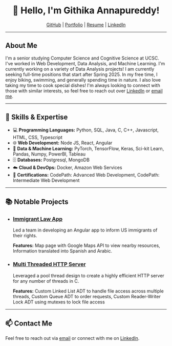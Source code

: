 <!---
githika99/githika99 is a ✨ special ✨ repository because its `README.md` (this file) appears on your GitHub profile.
You can click the Preview link to take a look at your changes.
--->

<h1 align="center">👋 Hello, I'm Githika Annapureddy!</h1>

<p align="center">
  <a href="https://github.com/githika99">GitHub</a> |
  <a href="https://githika99.github.io/">Portfolio</a> |
  <a href="https://drive.google.com/file/d/16LeXTCpZhT2IMqEbFH2dufGQG0YzSXLd/view?usp=sharing">Resume</a> | 
  <a href="https://www.linkedin.com/in/githika99/">LinkedIn</a> 
</p>

---

<h2>About Me</h2>

<p>
  I'm a senior studying Computer Science and Cognitive Science at UCSC. I've worked in Web Development, Data Analysis, and Machine Learning. I'm currently working on a variety of Data Analysis projects! I am currently seeking full-time positions that start after Spring 2025. In my free time, I enjoy biking, swimming, and generally spending time in nature. I also love taking my time to cook special dishes! I'm always looking to connect with those with similar interests, so feel free to reach out over <a href="https://www.linkedin.com/in/githika99/">LinkedIn</a> or <a href="mailto:gannapur@ucsc.com">email me</a>.
</p>

---

<h2>🔧 Skills & Expertise</h2>

<ul>
  <li>💻 <strong>Programming Languages:</strong> Python, SQL, Java, C, C++, Javascript, HTML, CSS, Typescript</li>
  <li>🌐 <strong>Web Development:</strong> Node JS, React, Angular</li>
  <li>🤖 <strong>Data & Machine Learning:</strong> PyTorch, TensorFlow, Keras, Sci-kit Learn, Pandas, Numpy, PowerBI, Tableau</li>
  <li>🗄️ <strong>Databases:</strong> Postgresql, MongoDB</li>
  <li>☁️ <strong>Cloud & DevOps:</strong> Docker, Amazon Web Services</li>
  <li>📝 <strong>Certifications:</strong> CodePath: Advanced Web Development, CodePath: Intermediate Web Development</li>

</ul>

---

<h2>📚 Notable Projects</h2>

<ul>
  <!---
  <li>
    <h3><a href="https://github.com/audsostrom/gdsc-legal-app">Immigrant Law App</a></h3>
    <p>Led a team in developing an Angular app to inform US immigrants of their rights.</p>
    <p><strong>Features:</strong> Map page with Google Maps API to view nearby resources, Information translated into Spanish and Arabic.</p>
  </li>
  -->
  <li>
    <h3><a href="https://github.com/audsostrom/gdsc-legal-app">Immigrant Law App</a></h3>
    <p>Led a team in developing an Angular app to inform US immigrants of their rights.</p>
    <p><strong>Features:</strong> Map page with Google Maps API to view nearby resources, Information translated into Spanish and Arabic.</p>
  </li>
 <li>
    <h3><a href="https://github.com/githika99/Systems/tree/main/MultiThreadedServer">Multi Threaded HTTP Server</a></h3>
    <p>Leveraged a pool thread design to create a highly efficient HTTP server for any number of threads in C.</p>
    <p><strong>Features:</strong> Custom Linked List ADT to handle file access across multiple threads, Custom Queue ADT to order requests, Custom Reader-Writer Lock ADT using mutexes to lock file access</p>
  </li>
</ul>

---

<h2>📫 Contact Me</h2>

<p>
  Feel free to reach out via <a href="mailto:gannapur@ucsc.com">email</a> or connect with me on <a href="https://www.linkedin.com/in/githika99/">LinkedIn</a>.
</p>
